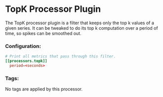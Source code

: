 # TopK Processor Plugin

The TopK processor plugin is a filter that keeps only the top k values of a given series. It can be tweaked to do its top k computation over a period of time, so spikes can be smoothed out.

### Configuration:

```toml
# Print all metrics that pass through this filter.
[[processors.topk]]
  period=<seconds>
```

### Tags:

No tags are applied by this processor.
